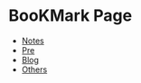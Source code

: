 # BooKMark Page

+ <a href="https://chenyuhengsjtu.github.io/GitPages/Notes.html">Notes</a>
+ <a href="https://chenyuhengsjtu.github.io/GitPages/Pre.html">Pre</a>
+ <a href="https://chenyuhengsjtu.github.io/GitPages/Blog.html">Blog</a>
+ <a href="https://chenyuhengsjtu.github.io/GitPages/Others.html">Others</a>

